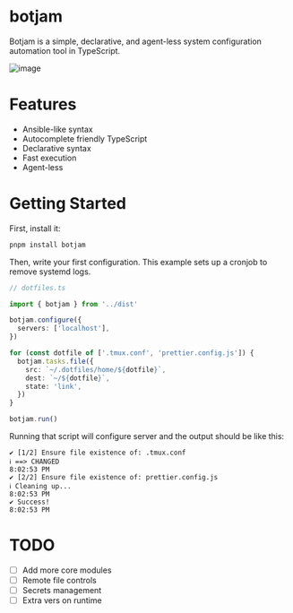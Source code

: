 # botjam

Botjam is a simple, declarative, and agent-less system configuration automation tool in TypeScript.

![image](https://github.com/user-attachments/assets/6e429a25-0547-49b5-88fe-f0940dc8e9b5)

# Features

- Ansible-like syntax
- Autocomplete friendly TypeScript
- Declarative syntax
- Fast execution
- Agent-less

# Getting Started

First, install it:

```bash
pnpm install botjam
```

Then, write your first configuration. This example sets up a cronjob to remove systemd logs.

```typescript
// dotfiles.ts

import { botjam } from '../dist'

botjam.configure({
  servers: ['localhost'],
})

for (const dotfile of ['.tmux.conf', 'prettier.config.js']) {
  botjam.tasks.file({
    src: `~/.dotfiles/home/${dotfile}`,
    dest: `~/${dotfile}`,
    state: 'link',
  })
}

botjam.run()
```

Running that script will configure server and the output should be like this:

```
✔ [1/2] Ensure file existence of: .tmux.conf
ℹ ==> CHANGED                                                                       8:02:53 PM
✔ [2/2] Ensure file existence of: prettier.config.js
ℹ Cleaning up...                                                                    8:02:53 PM
✔ Success!                                                                          8:02:53 PM
```

# TODO

- [ ] Add more core modules
- [ ] Remote file controls
- [ ] Secrets management
- [ ] Extra vers on runtime
